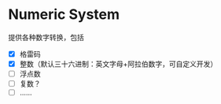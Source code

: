 # Numeric System

提供各种数字转换，包括

- [x] 格雷码
- [x] 整数（默认三十六进制：英文字母+阿拉伯数字，可自定义开发）
- [ ] 浮点数
- [ ] 复数？
- [ ] ……